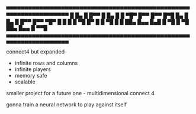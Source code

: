 ▀▀▀▀▀▀▀▀▀▀▀▀▀▀▀▀▀▀▀▀▀▀▀▀▀▀▀▀▀▀▀▀▀▀▀▀▀▀▀▀▀▀▀▀▀▀▀▀▀▀▀▀▀▀▀▀▀▀▀▀▀▀▀▀▀▀▀
  █ █▄ █ █▀▀ █ █▄ █ █ ▀█▀ █▀▀   █▀▀ █▀█ █▄ █ █▄ █ █▀▀ █▀▀ ▀█▀   █ █
  █ █ ▀█ █▀  █ █ ▀█ █  █  ██▄   █▄▄ █▄█ █ ▀█ █ ▀█ ██▄ █▄▄  █    ▀▀█
▄▄▄▄▄▄▄▄▄▄▄▄▄▄▄▄▄▄▄▄▄▄▄▄▄▄▄▄▄▄▄▄▄▄▄▄▄▄▄▄▄▄▄▄▄▄▄▄▄▄▄▄▄▄▄▄▄▄▄▄▄▄▄▄▄▄▄

connect4 but expanded-
- infinite rows and columns
- infinite players
- memory safe
- scalable

smaller project for a future one -
multidimensional connect 4

gonna train a neural network to play against itself
